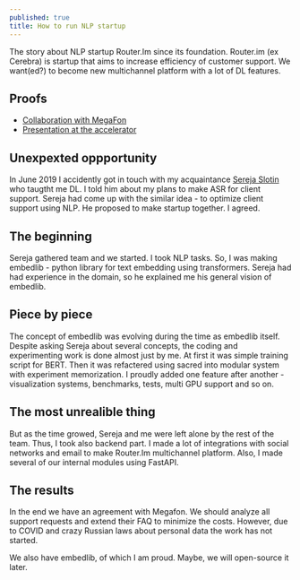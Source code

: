 ```yaml
---
published: true
title: How to run NLP startup
---
```

The story about NLP startup Router.Im since its foundation. Router.im (ex Cerebra) is startup that aims to increase efficiency of customer support. We want(ed?) to become new multichannel platform with a lot of DL features. 

## Proofs
- [Collaboration with MegaFon](https://sandbox.megafon.ru/phystechstart)
- [Presentation at the accelerator](https://vk.com/video-161664433_456239059)

## Unexpexted oppportunity
In June 2019 I accidently got in touch with my acquaintance [Sereja Slotin](http://sereja.me/) who taugtht me DL. I told him about my plans to make ASR for client support. Sereja had come up with the similar idea - to optimize client support using NLP. He proposed to make startup together. I agreed.

## The beginning
Sereja gathered team and we started. I took NLP tasks. So, I was making embedlib - python library for text embedding using transformers. Sereja had had experience in the domain, so he explained me his general vision of embedlib. 

## Piece by piece
The concept of embedlib was evolving during the time as embedlib itself. Despite asking Sereja about several concepts, the coding and experimenting work is done almost just by me. At first it was simple training script for BERT. Then it was refactered using sacred into modular system with experiment memorization. I proudly added one feature after another - visualization systems, benchmarks, tests, multi GPU support and so on. 

## The most unrealible thing
But as the time growed, Sereja and me were left alone by the rest of the team. Thus, I took also backend part. I made a lot of integrations with social networks and email to make Router.Im multichannel platform. Also, I made several of our internal modules using FastAPI. 

## The results
In the end we have an agreement with Megafon. We should analyze all support requests and extend their FAQ to minimize the costs. However, due to COVID and crazy Russian laws about personal data the work has not started.

We also have embedlib, of which I am proud. Maybe, we will open-source it later.
